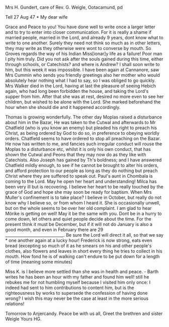 Mrs H. Gundert, care of Rev. G. Weigle, Ootacamund, pd

 Tell 27 Aug 47
 <Friday>*
My dear wife

Grace and Peace to you! You have done well to write once a larger letter and to try to enter into closer communication. For it is really a shame if married people, married in the Lord, and already 9 years, dont know what to write to one another. Surely they need not think so much as in other letters, they may write as they otherwise were wont to converse by mouth. So Groves regards the way of his Indian Miss[ionar]y life as a failure! Poor man I pity him truly. Did you not ask after the souls gained during this time, either through schools, or Catechists? and where is Andrew? I shall soon write to him, but this week it was impossible. I have been again at Cannanore, saw Mrs Cummin who sends you friendly greetings also her mother who would absolutely hear nothing what I had to say, so I was obliged to go quickly. Mrs Walker died in the Lord, having at last the pleasure of seeing Hebich again, who had long been forbidden the house, and taking the Lord's supper from him. After that she was at rest, desired no more even to see her children, but wished to be alone with the Lord. She marked beforehand the hour when she should die and it happened accordingly.

Thomas is growing wonderfully. The other day Moplas raised a disturbance about him in the Bazar, He was taken to the Cutwal and afterwards to Mr Chatfield (who is you know an enemy) but pleaded his right to preach his Christ, as being ordered by God to do so, in preference to obeying worldly orders. Chatfield seems to have ordered to stop all preaching on the Bazar. He now has written to me, and fancies such irregular conduct will rouse the Moplas to a disturbance etc, whilst it is only his own conduct, that has shown the Cutwal and Peons that they may now do as they like with Catechists. Also Joseph has gained by Th's boldness; and I have answered Chatfield mildly enough, to see if he cannot be brought to alter his orders, and afford protection to our people as long as they do nothing but preach Christ where they are suffered to speak out. Paul's aunt in Chombala is coming to the Lord. May he open her heart and understanding! 
Milca has been very ill but is recovering. I believe her heart to be really touched by the grace of God and hope she may soon be ready for baptism. 
When Mrs Muller's confinement is to take place? I believe in October, but really do not know why I believe so, or from whom I heard it. She is occasionally unwell, but on the whole seems to be over her old complaint. I am glad to hear Mörike is getting on well! May it be the same with you. Dont be in a hurry to come down, let others and quiet people decide about the time. For the present think it must be December, but if it will not do January is also a good month, and even in February there are 29 _____________________________. Be sure the Lord will direct it all, so that we say <see>* one another again at a lucky hour! Frederick is now strong, eats even bread (excepting so much of it as he smears on his and other people's clothes, also flowers and leaves in short every thing he tries to collect in his mouth. How fond he is of walking can't endure to be put down for a length of time (meaning some minutes)

Miss K. is I believe more settled than she was in health and peace. - Barth writes he has been an hour with my father and found him well! still he rebukes me for not humbling myself because I visited him only once: I indeed had sent to him contributions to content him, but is the righteousness by works to supersede the confession of having done wrong? I wish this may never be the case at least in the more serious relations!

Tomorrow to Anjercandy. Peace be with us all, Greet the brethren and sister Weigle
 Yours HG.
